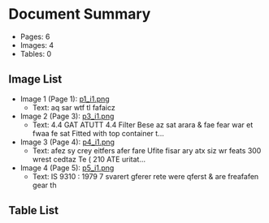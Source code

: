 # Document Summary

- Pages: 6
- Images: 4
- Tables: 0

## Image List

- Image 1 (Page 1): [p1_i1.png](pdf_images/p1_i1.png)
  - Text: aq sar wtf tl fafaicz
- Image 2 (Page 3): [p3_i1.png](pdf_images/p3_i1.png)
  - Text: 4.4 GAT ATUTT 4.4 Filter Bese
az sat arara & fae fear war et fwaa fe sat Fitted with top container t...
- Image 3 (Page 4): [p4_i1.png](pdf_images/p4_i1.png)
  - Text: afez sy crey eitfers afer fare Ufite fisar ary atx
siz wr feats 300 wrest cedtaz Te ( 210 ATE
uritat...
- Image 4 (Page 5): [p5_i1.png](pdf_images/p5_i1.png)
  - Text: IS 9310 : 1979
7 svarert gferer
rete were qferst & are freafafen gear th

## Table List

